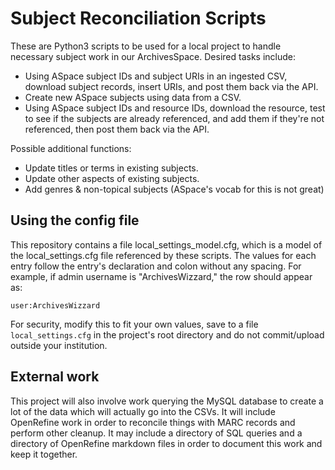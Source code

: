 # Subject Reconciliation Scripts

These are Python3 scripts to be used for a local project to handle necessary subject work in our ArchivesSpace. Desired tasks include:

* Using ASpace subject IDs and subject URIs in an ingested CSV, download subject records, insert URIs, and post them back via the API.
* Create new ASpace subjects using data from a CSV.
* Using ASpace subject IDs and resource IDs, download the resource, test to see if the subjects are already referenced, and add them if they're not referenced, then post them back via the API.

Possible additional functions:

* Update titles or terms in existing subjects.
* Update other aspects of existing subjects.
* Add genres & non-topical subjects (ASpace's vocab for this is not great)

## Using the config file

This repository contains a file local_settings_model.cfg, which is a model of the local_settings.cfg file referenced by these scripts. The values for each entry follow the entry's declaration and colon without any spacing. For example, if admin username is "ArchivesWizzard," the row should appear as:

```
user:ArchivesWizzard
```

For security, modify this to fit your own values, save to a file `local_settings.cfg` in the project's root directory and do not commit/upload outside your institution.

## External work

This project will also involve work querying the MySQL database to create a lot of the data which will actually go into the CSVs. It will include OpenRefine work in order to reconcile things with MARC records and perform other cleanup. It may include a directory of SQL queries and a directory of OpenRefine markdown files in order to document this work and keep it together.
